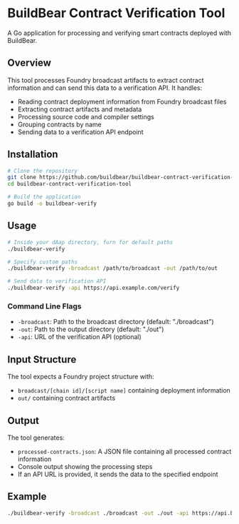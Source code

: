 # BuildBear Contract Verification Tool

A Go application for processing and verifying smart contracts deployed with BuildBear.

## Overview

This tool processes Foundry broadcast artifacts to extract contract information and can send this data to a verification API. It handles:

- Reading contract deployment information from Foundry broadcast files
- Extracting contract artifacts and metadata
- Processing source code and compiler settings
- Grouping contracts by name
- Sending data to a verification API endpoint

## Installation

```bash
# Clone the repository
git clone https://github.com/buildbear/buildbear-contract-verification-tool.git
cd buildbear-contract-verification-tool

# Build the application
go build -o buildbear-verify
```

## Usage

```bash
# Inside your dAap directory, furn for default paths 
./buildbear-verify

# Specify custom paths
./buildbear-verify -broadcast /path/to/broadcast -out /path/to/out

# Send data to verification API
./buildbear-verify -api https://api.example.com/verify
```

### Command Line Flags

- `-broadcast`: Path to the broadcast directory (default: "./broadcast")
- `-out`: Path to the output directory (default: "./out")
- `-api`: URL of the verification API (optional)

## Input Structure

The tool expects a Foundry project structure with:

- `broadcast/[chain id]/[script name]` containing deployment information
- `out/` containing contract artifacts

## Output

The tool generates:
- `processed-contracts.json`: A JSON file containing all processed contract information
- Console output showing the processing steps
- If an API URL is provided, it sends the data to the specified endpoint

## Example

```bash
./buildbear-verify -broadcast ./broadcast -out ./out -api https://api.buildbear.io/verify
```
